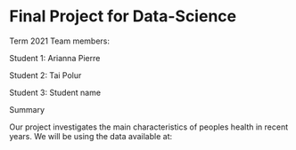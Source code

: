 # Final Project for Data-Science
Term 2021
Team members:

Student 1: Arianna Pierre

Student 2: Tai Polur

Student 3: Student name

Summary

Our project investigates the main characteristics of peoples health in recent years. We will be using the data available at: 
